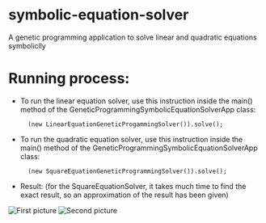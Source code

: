 # symbolic-equation-solver
A genetic programming application to solve linear and quadratic equations symboliclly

# Running process:

* To run the linear equation solver, use this instruction inside the main() method of the GeneticProgrammingSymbolicEquationSolverApp class:
        
        (new LinearEquationGeneticProgammingSolver()).solve();

* To run the quadratic equation solver, use this instruction inside the main() method of the GeneticProgrammingSymbolicEquationSolverApp class:
        
        (new SquareEquationGeneticProgrammingSolver()).solve();

* Result: (for the SquareEquationSolver, it takes much time to find the exact result, so an approximation of the result has been given)

![First picture](https://github.com/mssm199996/symbolic-equation-solver/blob/master/linear-equation-solver.png)
![Second picture](https://github.com/mssm199996/symbolic-equation-solver/blob/master/quadratic-equation-solver.png)


